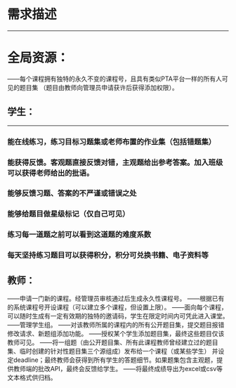 
# **需求描述**
---

# **全局资源：**
——每个课程拥有独特的永久不变的课程号，且具有类似PTA平台一样的所有人可见的题目集
（题目由教师向管理员申请获许后获得添加权限）。


##	学生：
---
###	能在线练习，练习目标习题集或老师布置的作业集（包括错题集）
###	能获得反馈。客观题直接反馈对错，主观题给出参考答案。加入班级可以获得老师给出的批语。
###	能够反馈习题、答案的不严谨或错误之处
###	能够给题目做星级标记（仅自己可见）
###	练习每一道题之前可以看到这道题的难度系数
###	每天坚持练习题目可以获得积分，积分可兑换书籍、电子资料等


##  教师：
——申请一门新的课程。经管理员审核通过后生成永久性课程号。
——根据已有的系统课程号开设课程（可以建立多个课程，但设置上限）。
——面向每个课程，可以随时生成有一定有效期的独特的邀请码，学生在限定时间内可凭此进入课堂。
——管理学生组。
——对该教师所属的课程内的所有公开题目集，提交题目报错修改请求、新题组添加功能。
——授权某个学生添加题目集，最终这些题目仅该教师可见。
——将一组题（由公开题目集、所有此课程教师曾经建立过的题目集、临时创建的针对性题目集三个源组成）发布给一个课程（或某些学生）
并设定deadline；最终教师会获得到所有学生的答题细节。如果题集包含主观题，提供教师端的批改API，最终会反馈给学生。
——将最终成绩导出为excel或csv等文本格式供归档。

